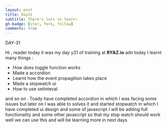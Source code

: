 ```yaml
---
layout: post
title: Day31
subtitle: There's lots to learn!
gh-badge: [star, fork, follow]
comments: true
---
```




DAY-31


Hi , reader today it was my day y31 of training at **RYAZ.io** adn today I learnt many things :
* How does toggle function works
* Made a accordion
* Learnt how the event propagition takes place
* Made a stopwatch ui
* How to use setinteval

and so on . Toady  have completed accordion in which I was facing some issues but later on I was able to solves it and started stopwatch in which I have completed  ui design and some of javascript  I will be adding full functionality and some other javascript so that my stop watch should work well we can use this  and will be learning more in next days
